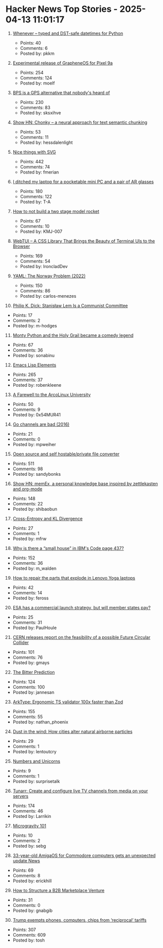 # Hacker News Top Stories - 2025-04-13 11:01:17

1. [Whenever – typed and DST-safe datetimes for Python](https://github.com/ariebovenberg/whenever)
   - Points: 40
   - Comments: 6
   - Posted by: pkkm

2. [Experimental release of GrapheneOS for Pixel 9a](https://grapheneos.social/@GrapheneOS/114327666433966529)
   - Points: 254
   - Comments: 124
   - Posted by: moelf

3. [BPS is a GPS alternative that nobody's heard of](https://www.jeffgeerling.com/blog/2025/bps-gps-alternative-nobodys-heard)
   - Points: 230
   - Comments: 83
   - Posted by: sksxihve

4. [Show HN: Chonky – a neural approach for text semantic chunking](https://github.com/mirth/chonky)
   - Points: 53
   - Comments: 11
   - Posted by: hessdalenlight

5. [Nice things with SVG](https://fuma-nama.vercel.app/blog/svg-art)
   - Points: 442
   - Comments: 74
   - Posted by: fmerian

6. [I ditched my laptop for a pocketable mini PC and a pair of AR glasses](https://www.tomsguide.com/computing/i-ditched-my-laptop-for-a-pocketable-mini-pc-and-a-pair-of-ar-glasses-heres-what-happened)
   - Points: 180
   - Comments: 122
   - Posted by: T-A

7. [How to not build a two stage model rocket](https://knowone08.gitbook.io/vgecrocketry)
   - Points: 67
   - Comments: 10
   - Posted by: KMJ-007

8. [WebTUI – A CSS Library That Brings the Beauty of Terminal UIs to the Browser](https://webtui.ironclad.sh)
   - Points: 169
   - Comments: 54
   - Posted by: IroncladDev

9. [YAML: The Norway Problem (2022)](https://www.bram.us/2022/01/11/yaml-the-norway-problem/)
   - Points: 150
   - Comments: 86
   - Posted by: carlos-menezes

10. [Philip K. Dick: Stanisław Lem Is a Communist Committee](https://culture.pl/en/article/philip-k-dick-stanislaw-lem-is-a-communist-committee)
   - Points: 17
   - Comments: 2
   - Posted by: m-hodges

11. [Monty Python and the Holy Grail became a comedy legend](https://www.bbc.com/culture/article/20250407-how-monty-python-and-the-holy-grail-became-a-comedy-legend)
   - Points: 67
   - Comments: 36
   - Posted by: sonabinu

12. [Emacs Lisp Elements](https://protesilaos.com/emacs/emacs-lisp-elements)
   - Points: 265
   - Comments: 37
   - Posted by: robenkleene

13. [A Farewell to the ArcoLinux University](https://www.arcolinux.info/a-farewell-to-the-arcolinux-university/)
   - Points: 50
   - Comments: 9
   - Posted by: 0x54MUR41

14. [Go channels are bad (2016)](https://www.jtolio.com/2016/03/go-channels-are-bad-and-you-should-feel-bad/)
   - Points: 21
   - Comments: 0
   - Posted by: mpweiher

15. [Open source and self hostable/private file converter](https://vert.sh)
   - Points: 511
   - Comments: 98
   - Posted by: sandybonks

16. [Show HN: memEx, a personal knowledge base inspired by zettlekasten and org-mode](https://gitea.bubbletea.dev/shibao/memex)
   - Points: 148
   - Comments: 22
   - Posted by: shibaobun

17. [Cross-Entropy and KL Divergence](https://eli.thegreenplace.net/2025/cross-entropy-and-kl-divergence/)
   - Points: 27
   - Comments: 1
   - Posted by: mfrw

18. [Why is there a “small house” in IBM's Code page 437?](https://blog.glyphdrawing.club/why-is-there-a-small-house-in-ibm-s-code-page-437/)
   - Points: 152
   - Comments: 36
   - Posted by: m_walden

19. [How to repair the parts that explode in Lenovo Yoga laptops](http://adammunich.com/how-to-repair-the-parts-that-explode-in-lenovo-yoga-laptops/)
   - Points: 42
   - Comments: 14
   - Posted by: feross

20. [ESA has a commercial launch strategy, but will member states pay?](https://arstechnica.com/space/2025/03/esa-finally-has-a-commercial-launch-strategy-but-will-member-states-pay/)
   - Points: 25
   - Comments: 31
   - Posted by: PaulHoule

21. [CERN releases report on the feasibility of a possible Future Circular Collider](https://home.cern/news/news/accelerators/cern-releases-report-feasibility-possible-future-circular-collider)
   - Points: 101
   - Comments: 76
   - Posted by: gmays

22. [The Bitter Prediction](https://4zm.org/2025/04/05/bitter-prediction.html)
   - Points: 124
   - Comments: 100
   - Posted by: jannesan

23. [ArkType: Ergonomic TS validator 100x faster than Zod](https://arktype.io/)
   - Points: 155
   - Comments: 55
   - Posted by: nathan_phoenix

24. [Dust in the wind: How cities alter natural airborne particles](https://phys.org/news/2025-04-cities-natural-airborne-particles.html)
   - Points: 29
   - Comments: 1
   - Posted by: lentoutcry

25. [Numbers and Unicorns](https://freedommathdance.blogspot.com/2025/01/on-numbers-and-unicorns.html)
   - Points: 9
   - Comments: 1
   - Posted by: surprisetalk

26. [Tunarr: Create and configure live TV channels from media on your servers](https://tunarr.com/)
   - Points: 174
   - Comments: 46
   - Posted by: Larrikin

27. [Microgravity 101](https://sparkgravity.com/journal/microgravity-101/)
   - Points: 10
   - Comments: 2
   - Posted by: sebg

28. [33-year-old AmigaOS for Commodore computers gets an unexpected update News](https://www.tomshardware.com/software/operating-systems/33-year-old-amigaos-for-commodore-computers-gets-an-unexpected-update)
   - Points: 69
   - Comments: 8
   - Posted by: erickhill

29. [How to Structure a B2B Marketplace Venture](https://sloanreview.mit.edu/article/how-to-structure-a-b2b-marketplace-venture/)
   - Points: 31
   - Comments: 0
   - Posted by: gnabgib

30. [Trump exempts phones, computers, chips from ‘reciprocal’ tariffs](https://www.bloomberg.com/news/articles/2025-04-12/trump-exempts-phones-computers-chips-from-reciprocal-tariffs)
   - Points: 307
   - Comments: 609
   - Posted by: tosh

